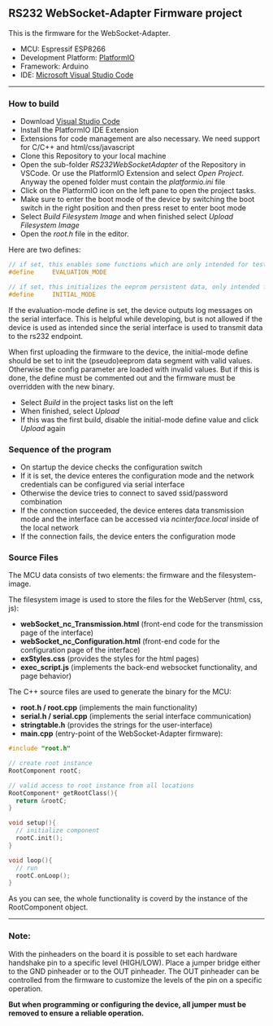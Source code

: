## RS232 WebSocket-Adapter Firmware project

This is the firmware for the WebSocket-Adapter.
- MCU: Espressif ESP8266
- Development Platform: [PlatformIO](https://platformio.org/)
- Framework: Arduino
- IDE: [Microsoft Visual Studio Code](https://platformio.org/platformio-ide)

---

### How to build
- Download [Visual Studio Code](https://platformio.org/platformio-ide)
- Install the PlatformIO IDE Extension
- Extensions for code management are also necessary. We need support for C/C++ and html/css/javascript
- Clone this Repository to your local machine
- Open the sub-folder *RS232WebSocketAdapter* of the Repository in VSCode. Or use the PlatformIO Extension and select *Open Project*. Anyway the opened folder must contain the *platformio.ini* file
- Click on the PlatformIO icon on the left pane to open the project tasks.
- Make sure to enter the boot mode of the device by switching the boot switch in the right position and then press reset to enter boot mode
- Select *Build Filesystem Image* and when finished select *Upload Filesystem Image*
- Open the *root.h* file in the editor.

Here are two defines:
```C++
// if set, this enables some functions which are only intended for testing purposes
#define     EVALUATION_MODE

// if set, this initializes the eeprom persistent data, only intended for initial startup of the device
#define     INITIAL_MODE 
```
If the evaluation-mode define is set, the device outputs log messages on the serial interface. This is helpful while developing, but is not allowed if the device is used as intended since the serial interface is used to transmit data to the rs232 endpoint.

When first uploading the firmware to the device, the initial-mode define should be set to init the (pseudo)eeprom data segment with valid values. Otherwise the config parameter are loaded with invalid values. But if this is done, the define must be commented out and the firmware must be overridden with the new binary.

- Select *Build* in the project tasks list on the left
- When finished, select *Upload*
- If this was the first build, disable the initial-mode define value and click *Upload* again

### Sequence of the program
- On startup the device checks the configuration switch
- If it is set, the device enteres the configuration mode and the network credentials can be configured via serial interface
- Otherwise the device tries to connect to saved ssid/password combination
- If the connection succeeded, the device enteres data transmission mode and the interface can be accessed via *ncinterface.local* inside of the local network
- If the connection fails, the device enters the configuration mode

### Source Files
The MCU data consists of two elements: the firmware and the filesystem-image.

The filesystem image is used to store the files for the WebServer (html, css, js):
- **webSocket_nc_Transmission.html**  (front-end code for the transmission page of the interface)
- **webSocket_nc_Configuration.html**  (front-end code for the configuration page of the interface)
- **exStyles.css**  (provides the styles for the html pages)
- **exec_script.js**  (implements the back-end websocket functionality, and page behavior)

The C++ source files are used to generate the binary for the MCU:
- **root.h / root.cpp**  (implements the main functionality)
- **serial.h / serial.cpp**  (implements the serial interface communication)
- **stringtable.h**  (provides the strings for the user-interface)
- **main.cpp**  (entry-point of the WebSocket-Adapter firmware):

```C++
#include "root.h"

// create root instance
RootComponent rootC;

// valid access to root instance from all locations
RootComponent* getRootClass(){
  return &rootC;
}

void setup(){
  // initialize component
  rootC.init();
}

void loop(){
  // run
  rootC.onLoop();
}
```
As you can see, the whole functionality is coverd by the instance of the RootComponent object.

---

### Note:
With the pinheaders on the board it is possible to set each hardware handshake pin to a specific level (HIGH/LOW). Place a jumper bridge either to the GND pinheader or to the OUT pinheader. The OUT pinheader can be controlled from the firmware to customize the levels of the pin on a specific operation.

**But when programming or configuring the device, all jumper must be removed to ensure a reliable operation.**
